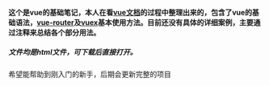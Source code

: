 #### 这个是vue的基础笔记，本人在看[vue文档](https://cn.vuejs.org/ "vue")的过程中整理出来的，包含了vue的基础语法，[vue-router](https://router.vuejs.org/zh/ "vue-router")及[vuex](https://vuex.vuejs.org/zh/ "vuex")基本使用方法。目前还没有具体的详细案例，主要通过注释来总结各个部分用法。

##### 文件均是html文件，可下载后直接打开。

希望能帮助到刚入门的新手，后期会更新完整的项目
